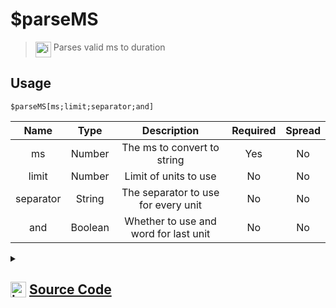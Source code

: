 # $parseMS
> <img align="top" src="https://upload.wikimedia.org/wikipedia/commons/thumb/e/e4/Infobox_info_icon.svg/160px-Infobox_info_icon.svg.png?20150409153300" alt="image" width="25" height="auto"> Parses valid ms to duration
## Usage
```
$parseMS[ms;limit;separator;and]
```
| Name | Type | Description | Required | Spread
| :---: | :---: | :---: | :---: | :---: |
ms | Number | The ms to convert to string | Yes | No
limit | Number | Limit of units to use | No | No
separator | String | The separator to use for every unit | No | No
and | Boolean | Whether to use and word for last unit | No | No
<details>
<summary>
    
## <img align="top" src="https://cdn4.iconfinder.com/data/icons/iconsimple-logotypes/512/github-512.png" alt="image" width="25" height="auto">  [Source Code](https://github.com/tryforge/ForgeScript-V2/blob/main/src/native/parseMS.ts)
    
</summary>
    
```ts
import { TimeParser } from "../constants"
import { ArgType, NativeFunction, Return } from "../structures"

export default new NativeFunction({
    name: "$parseMS",
    version: "1.0.2",
    description: "Parses valid ms to duration",
    brackets: true,
    args: [
        {
            name: "ms",
            description: "The ms to convert to string",
            rest: false,
            type: ArgType.Number,
            required: true,
        },
        {
            name: "limit",
            description: "Limit of units to use",
            rest: false,
            type: ArgType.Number,
        },
        {
            name: "separator",
            description: "The separator to use for every unit",
            rest: false,
            type: ArgType.String,
        },
        {
            name: "and",
            rest: false,
            description: "Whether to use and word for last unit",
            type: ArgType.Boolean,
        },
    ],
    unwrap: true,
    execute(ctx, [ms, limit, sep, and]) {
        return Return.success(
            TimeParser.parseToString(ms, {
                and: and || false,
                limit: limit || undefined,
                separator: sep || " ",
            })
        )
    },
})

```
    
</details>
